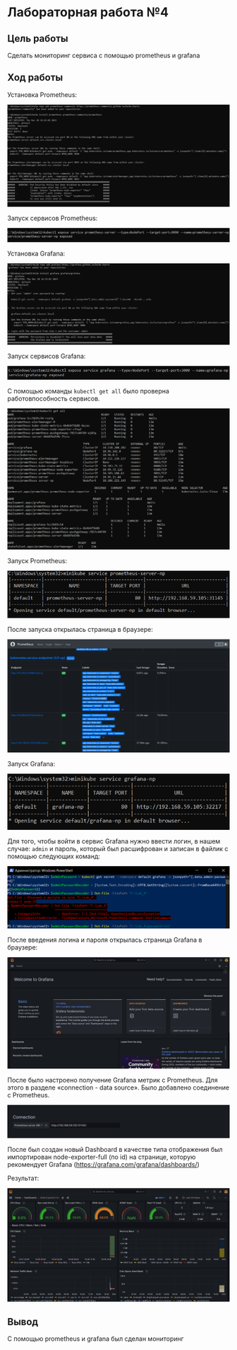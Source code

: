 # Лабораторная работа №4

## Цель работы

Сделать мониторинг сервиса с помощью prometheus и grafana

## Ход работы

Установка Prometheus:

<p align="center">
    <img src="./images/image-1.png">
</p>

Запуск сервисов Prometheus:

<p align="center">
    <img src="./images/image-2.png">
</p>

Установка Grafana:

<p align="center">
    <img src="./images/image-3.png">
</p>

Запуск сервисов Grafana:

<p align="center">
    <img src="./images/image-4.png">
</p>


С помощью команды `kubectl get all` было проверна работовпособность сервисов.

<p align="center">
    <img src="./images/image-5.png">
</p>

Запуск Prometheus:
<p align="center">
    <img src="./images/image-6.png">
</p>

После запуска открылась страница в браузере:

<p align="center">
    <img src="./images/image-7.png">
</p>

Запуск Grafana:

<p align="center">
    <img src="./images/image-8.png">
</p>

Для того, чтобы войти в сервис Grafana нужно ввести логин, в нашем случае: `admin` и пароль, который был расшифрован и записан в файлик с помощью следующих команд:

<p align="center">
    <img src="./images/image-9.png">
</p>

После введения логина и пароля открылась страница Grafana в браузере:

<p align="center">
    <img src="./images/image-10.png">
</p>

После было настроено получение Grafana метрик с Prometheus. Для этого в разделе «connection - data source». Было добавлено соединение с Prometheus.

<p align="center">
    <img src="./images/image-11.png">
</p>

После был создан новый Dashboard в качестве типа отображения был импортирован node-exporter-full (по id) на странице, которую рекомендует Grafana (https://grafana.com/grafana/dashboards/)

Результат:

<p align="center">
    <img src="./images/image-12.png">
</p>

## Вывод

С помощью prometheus и grafana был сделан мониторинг
